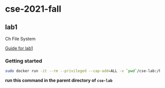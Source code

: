 # cse-2021-fall

## lab1
Ch File System

[Guide for lab1](https://ipads.se.sjtu.edu.cn/courses/cse/labs/lab1.html)

### Getting started
```bash
sudo docker run -it --rm --privileged --cap-add=ALL -v `pwd`/cse-lab:/home/stu/cse-lab shenjiahuan/cselab_env:1.0 /bin/bash
```
**run this command in the parent directory of `cse-lab`**

